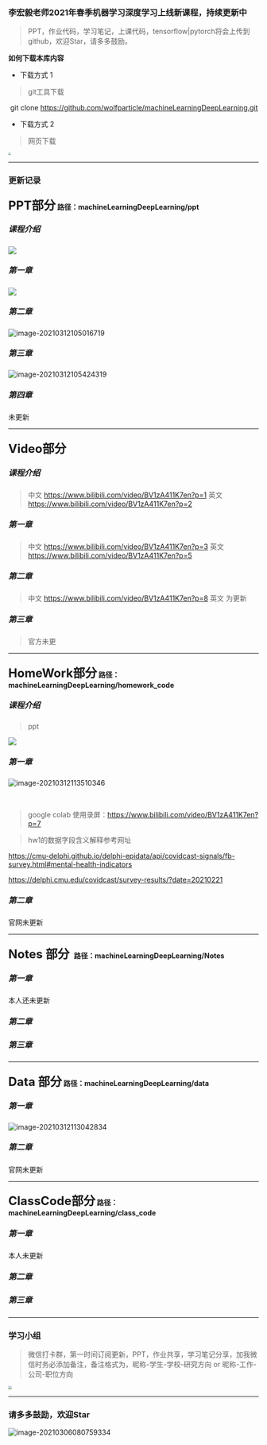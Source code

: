 ### 李宏毅老师2021年春季机器学习深度学习上线新课程，持续更新中



> PPT，作业代码，学习笔记，上课代码，tensorflow|pytorch将会上传到github，欢迎Star，请多多鼓励。

**如何下载本库内容**

- 下载方式 1

> git工具下载

​			git clone https://github.com/wolfparticle/machineLearningDeepLearning.git

- 下载方式 2

>  网页下载		

<img src="https://ai360.oss-cn-beijing.aliyuncs.com/blog/image-20210306075935050.png" style="zoom:30%;" />

---

### 更新记录
#### <font size=5>PPT部分</font>  	 路径：machineLearningDeepLearning/ppt
##### <font size=3>课程介绍</font>
![](https://ai360.oss-cn-beijing.aliyuncs.com/blog/image-20210312104838486.png)
##### <font size=3>第一章</font>
![](https://ai360.oss-cn-beijing.aliyuncs.com/blog/image-20210312104658861.png)
##### <font size=3>第二章</font>
![image-20210312105016719](https://ai360.oss-cn-beijing.aliyuncs.com/blog/image-20210312105016719.png)
##### <font size=3>第三章</font>
![image-20210312105424319](https://ai360.oss-cn-beijing.aliyuncs.com/blog/image-20210312105424319.png)
##### <font size=3>第四章</font>

未更新

---

#### <font size=5>Video部分 </font>

##### <font size=3>课程介绍</font>
> 中文 https://www.bilibili.com/video/BV1zA411K7en?p=1
> 英文 https://www.bilibili.com/video/BV1zA411K7en?p=2

##### <font size=3>第一章</font>
> 中文 https://www.bilibili.com/video/BV1zA411K7en?p=3
> 英文 https://www.bilibili.com/video/BV1zA411K7en?p=5

##### <font size=3>第二章</font>
> 中文 https://www.bilibili.com/video/BV1zA411K7en?p=8
> 英文 为更新

##### <font size=3>第三章</font>
> 官方未更
---

#### <font size=5>HomeWork部分</font>  	路径：machineLearningDeepLearning/homework_code

##### <font size=3>课程介绍</font>
> ppt 

![](https://ai360.oss-cn-beijing.aliyuncs.com/blog/image-20210312112619587.png)



##### <font size=3>第一章</font>

![image-20210312113510346](https://ai360.oss-cn-beijing.aliyuncs.com/blog/image-20210312113510346.png)

​	

>  google colab 使用录屏：https://www.bilibili.com/video/BV1zA411K7en?p=7

> hw1的数据字段含义解释参考网址

https://cmu-delphi.github.io/delphi-epidata/api/covidcast-signals/fb-survey.html#mental-health-indicators

https://delphi.cmu.edu/covidcast/survey-results/?date=20210221

##### <font size=3>第二章</font>

官网未更新

---
#### <font size=5>Notes 部分 </font> 	路径：machineLearningDeepLearning/Notes



##### <font size=3>第一章</font>

本人还未更新

##### <font size=3>第二章</font>

##### <font size=3>第三章</font>

---

#### <font size=5>Data 部分</font>   	路径：machineLearningDeepLearning/data

##### <font size=3>第一章</font>

![image-20210312113042834](https://ai360.oss-cn-beijing.aliyuncs.com/blog/image-20210312113042834.png)

##### <font size=3>第二章</font>

官网未更新

---

#### <font size=5>ClassCode部分</font>  	路径：machineLearningDeepLearning/class_code

##### <font size=3>第一章</font>

本人未更新

##### <font size=3>第二章</font>

##### <font size=3>第三章</font>

---

### 学习小组

> 微信打卡群，第一时间订阅更新，PPT，作业共享，学习笔记分享，加我微信时务必添加备注，备注格式为，昵称-学生-学校-研究方向 or 昵称-工作-公司-职位方向

<img src="https://ai360.oss-cn-beijing.aliyuncs.com/blog/image-20210306072233264.png" style="zoom:43%;" />

---

### 请多多鼓励，欢迎Star

![image-20210306080759334](https://ai360.oss-cn-beijing.aliyuncs.com/blog/image-20210306080759334.png)